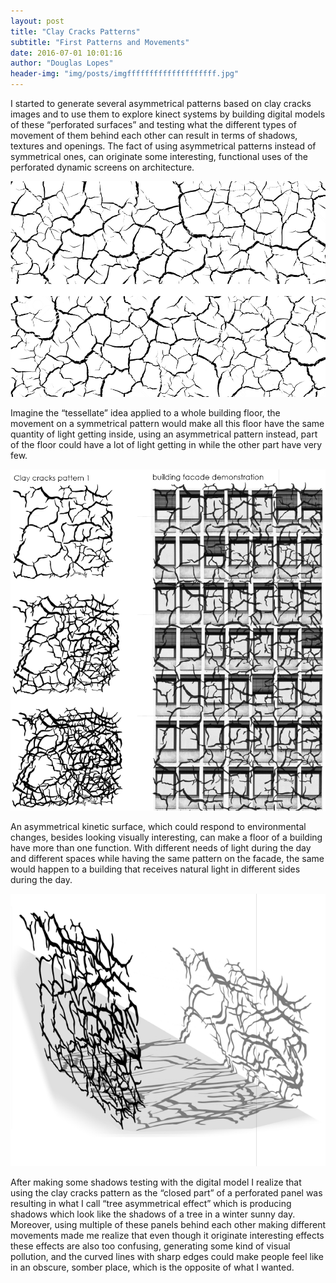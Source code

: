 ```yaml
---
layout: post
title: "Clay Cracks Patterns"
subtitle: "First Patterns and Movements"
date: 2016-07-01 10:01:16
author: "Douglas Lopes"
header-img: "img/posts/imgffffffffffffffffffff.jpg"
---
```


I started to generate several asymmetrical patterns based on clay cracks images and to use them to explore kinect systems by building digital models of these “perforated surfaces” and testing what the different types of movement of them behind each other can result in terms of shadows, textures and openings.
The fact of using asymmetrical patterns instead of symmetrical ones, can originate some interesting, functional uses of the perforated dynamic screens on architecture. 

  
  ![blooming](/img/posts/imgcccccccccccc.png)
  
Imagine the “tessellate” idea applied to a whole building floor, the movement on a symmetrical pattern would make all this floor have the same quantity of light getting inside, using an asymmetrical pattern instead, part of the floor could have a lot of light getting in while the other part have very few.

  ![blooming](/img/posts/imgdddddddddddd.png)
 
An asymmetrical kinetic surface, which could respond to environmental changes, besides looking visually interesting, can make a floor of a building have more than one function. With different needs of light during the day and different spaces while having the same pattern on the facade, the same would happen to a building that receives natural light in different sides during the day.

  ![blooming](/img/posts/imgeeeeeeeeeeeeeee.png)
 
After making some shadows testing with the digital model I realize that using the clay cracks pattern as the “closed part” of a perforated panel was resulting in what I call “tree asymmetrical effect” which is producing shadows which look like the shadows of a tree in a winter sunny day. Moreover, using multiple of these panels behind each other making different movements made me realize that even though it originate interesting effects these effects are also too confusing, generating some kind of visual pollution, and the curved lines with sharp edges could make people feel like in an obscure, somber place, which is the opposite of what I wanted.
